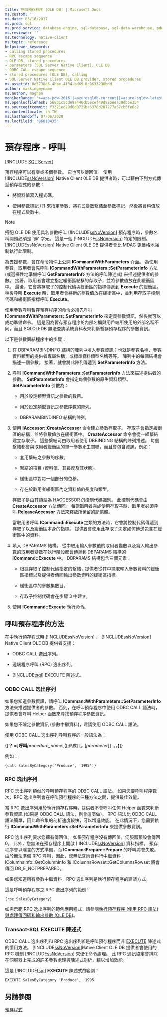 ```yaml
---
title: 呼叫預存程序 (OLE DB) | Microsoft Docs
ms.custom: ''
ms.date: 03/16/2017
ms.prod: sql
ms.prod_service: database-engine, sql-database, sql-data-warehouse, pdw
ms.reviewer: ''
ms.technology: native-client
ms.topic: reference
helpviewer_keywords:
- calling stored procedures
- RPC escape sequence
- OLE DB, stored procedures
- parameters [SQL Server Native Client], OLE DB
- ODBC CALL escape sequence
- stored procedures [OLE DB], calling
- SQL Server Native Client OLE DB provider, stored procedures
ms.assetid: 8e5738e5-4bbe-4f34-bd69-0c0633290bdd
author: markingmyname
ms.author: maghan
monikerRange: '>=aps-pdw-2016||=azuresqldb-current||=azure-sqldw-latest||>=sql-server-2016||=sqlallproducts-allversions||>=sql-server-linux-2017||=azuresqldb-mi-current'
ms.openlocfilehash: 56831c5cde9a446cb5ecef49d925eea39db5e354
ms.sourcegitcommit: f3321ed29d6d8725ba6378d207277a57cb5fe8c2
ms.contentlocale: zh-TW
ms.lasthandoff: 07/06/2020
ms.locfileid: "86010435"
---
```

# <a name="stored-procedures---calling"></a>預存程序 - 呼叫
[!INCLUDE [SQL Server](../../../includes/applies-to-version/sql-asdb-asdbmi-asa-pdw.md)]

  預存程序可以有零或多個參數。 它也可以傳回值。 使用 [!INCLUDE[ssNoVersion](../../../includes/ssnoversion-md.md)] Native Client OLE DB 提供者時，可以藉由下列方式傳遞預存程式的參數：  
  
-   將資料值寫入程式碼。  
  
-   使用參數標記 (?) 來指定參數、將程式變數繫結至參數標記，然後將資料值放在程式變數中。  
  
> [!NOTE]  
>  搭配 OLE DB 使用具名參數呼叫 [!INCLUDE[ssNoVersion](../../../includes/ssnoversion-md.md)] 預存程序時，參數名稱開頭必須是 '\@' 字元。 這是一個 [!INCLUDE[ssNoVersion](../../../includes/ssnoversion-md.md)] 特定的限制。 [!INCLUDE[ssNoVersion](../../../includes/ssnoversion-md.md)] Native Client OLE DB 提供者會比 MDAC 更嚴格地強制執行此限制。  
  
 為支援參數，會在命令物件上公開 **ICommandWithParameters** 介面。 為使用參數，取用者會先呼叫 **ICommandWithParameters::SetParameterInfo** 方法 (或選擇性地準備呼叫 **GetParameterInfo** 方法的呼叫陳述式) 來描述提供者的參數。 接著，取用者會建立指定緩衝區結構的存取子，並將參數值放在此緩衝區中。 最後，它會將存取子的控制代碼與緩衝區的指標傳遞到 **Execute** 的緩衝區。 稍後呼叫 **Execute** 時，取用者會將新的參數值放在緩衝區中，並利用存取子控制代碼和緩衝區指標呼叫 **Execute**。  
  
 使用參數呼叫暫存預存程序的命令必須先呼叫 **ICommandWithParameters::SetParameterInfo** 來定義參數資訊，然後就可以成功準備命令。 這是因為暫存預存程序的內部名稱與用戶端所使用的外部名稱不同，而且 SQLOLEDB 無法查詢系統資料表來判斷暫存預存程序的參數資訊。  
  
 以下是參數繫結程序中的步驟：  
  
1.  在 DBPARAMBINDINFO 結構的陣列中填入參數資訊；也就是參數名稱、參數資料類型的提供者專屬名稱，或標準資料類型名稱等等。 陣列中的每個結構會描述一個參數。 接著，就會將此陣列傳遞到 **SetParameterInfo** 方法。  
  
2.  呼叫 **ICommandWithParameters::SetParameterInfo** 方法來描述提供者的參數。 **SetParameterInfo** 會指定每個參數的原生資料類型。 **SetParameterInfo** 引數為：  
  
    -   用於設定類型資訊之參數的數目。  
  
    -   用於設定類型資訊之參數序數的陣列。  
  
    -   DBPARAMBINDINFO 結構的陣列。  
  
3.  使用 **IAccessor::CreateAccessor** 命令建立參數存取子。 存取子會指定緩衝區的結構，並將參數值放在緩衝區中。 **CreateAccessor** 命令會從一組繫結建立存取子。 這些繫結可由取用者使用 DBBINDING 結構的陣列描述。 每個繫結都會與取用者緩衝區的單一參數產生關聯，而且會包含資訊，例如：  
  
    -   套用繫結之參數的序數。  
  
    -   繫結的項目 (資料值、其長度及其狀態)。  
  
    -   緩衝區中對每一個部分的位移。  
  
    -   存在於取用者緩衝區內之資料值的長度和類型。  
  
     存取子是由其類型為 HACCESSOR 的控制代碼識別。 此控制代碼會由 **CreateAccessor** 方法傳回。 每當取用者完成使用存取子時，取用者必須呼叫 **ReleaseAccessor** 方法來釋放所保留的記憶體。  
  
     當取用者呼叫 **ICommand::Execute** 之類的方法時，它會將控制代碼傳遞到存取子以及緩衝區本身的指標。 提供者會使用此存取子決定如何傳送包含在緩衝區中的資料。  
  
4.  填入 DBPARAMS 結構。 從中取用輸入參數值的取用者變數以及寫入輸出參數的取用者變數在執行階段都會傳遞到 DBPARAMS 結構的 **ICommand::Execute** 中。 DBPARAMS 結構包含三個元素：  
  
    -   根據存取子控制代碼指定的繫結，提供者從其中擷取輸入參數資料的緩衝區指標以及提供者傳回輸出參數資料的緩衝區指標。  
  
    -   緩衝區中的參數集數目。  
  
    -   存取子控制代碼會在步驟 3 中建立。  
  
5.  使用 **ICommand::Execute** 執行命令。  

## <a name="methods-of-calling-a-stored-procedure"></a>呼叫預存程序的方法  
 在中執行預存程式時 [!INCLUDE[ssNoVersion](../../../includes/ssnoversion-md.md)] ， [!INCLUDE[ssNoVersion](../../../includes/ssnoversion-md.md)] Native Client OLE DB 提供者支援：  
  
-   ODBC CALL 逸出序列。  
  
-   遠端程序呼叫 (RPC) 逸出序列。  
  
-   [!INCLUDE[tsql](../../../includes/tsql-md.md)] EXECUTE 陳述式。  
  
### <a name="odbc-call-escape-sequence"></a>ODBC CALL 逸出序列  
 如果您知道參數資訊，請呼叫 **ICommandWithParameters::SetParameterInfo** 方法來描述提供者的參數。 否則，在呼叫預存程序中使用 ODBC CALL 語法時，提供者會呼叫 Helper 函數來尋找預存程序參數資訊。  
  
 如果您不確定參數資訊 (參數中繼資料)，建議使用 ODBC CALL 語法。  
  
 使用 ODBC CALL 逸出序列呼叫程序的一般語法為：  
  
 {[**？ =**]**呼叫**_procedure_name_[**（**[*參數*] [**，**[*parameter*]] .。。**)**]}  
  
 例如：  
  
```  
{call SalesByCategory('Produce', '1995')}  
```  
  
### <a name="rpc-escape-sequence"></a>RPC 逸出序列  
 RPC 逸出序列類似於呼叫預存程序的 ODBC CALL 語法。 如果您要呼叫程序數次，RPC 逸出序列會在呼叫預存程序的三種方法之間，提供最佳效能。  
  
 當 RPC 逸出序列用於執行預存程序時，提供者不會呼叫任何 Helper 函數來判斷參數資訊 (如果是 ODBC CALL 語法，則會這麼做)。 RPC 語法比 ODBC CALL 語法簡單，因此命令集的剖析速度較快，可以增進效能。 在此情況下，您需要執行 **ICommandWithParameters::SetParameterInfo** 來提供參數資訊。  
  
 RPC 逸出序列要求您擁有傳回值。 如果預存程序沒有傳回值，伺服器預設會傳回 0。 此外，您無法在預存程序上開啟 [!INCLUDE[ssNoVersion](../../../includes/ssnoversion-md.md)] 資料指標。 預存程序會以隱含的方式準備，而 **ICommandPrepare::Prepare** 的呼叫將會失敗。 由於無法準備 RPC 呼叫，因此，您無法查詢資料行中繼資料；IColumnsInfo::GetColumnInfo 和 IColumnsRowset::GetColumnsRowset 將會傳回 DB_E_NOTPREPARED。  
  
 如果您知道所有參數中繼資料，RPC 逸出序列是執行預存程序的建議方式。  
  
 這是呼叫預存程序之 RPC 逸出序列的範例：  
  
```  
{rpc SalesByCategory}  
```  
  
 如需示範 RPC 逸出序列的範例應用程式，請參閱[執行預存程序 &#40;使用 RPC 語法&#41; 與處理傳回碼和輸出參數 &#40;OLE DB&#41;](../../../relational-databases/native-client-ole-db-how-to/results/execute-stored-procedure-with-rpc-and-process-output.md)。  
  
### <a name="transact-sql-execute-statement"></a>Transact-SQL EXECUTE 陳述式  
 ODBC CALL 逸出序列和 RPC 逸出序列都是呼叫預存程序而非 [EXECUTE](../../../t-sql/language-elements/execute-transact-sql.md) 陳述式的慣用方法。 [!INCLUDE[ssNoVersion](../../../includes/ssnoversion-md.md)]Native Client OLE DB 提供者會使用的 RPC 機制 [!INCLUDE[ssNoVersion](../../../includes/ssnoversion-md.md)] 來優化命令處理。 此 RPC 通訊協定會排除在伺服器上完成的許多參數處理與陳述式剖析，藉以增加效能。  
  
 這是 [!INCLUDE[tsql](../../../includes/tsql-md.md)] **EXECUTE** 陳述式的範例：  
  
```  
EXECUTE SalesByCategory 'Produce', '1995'  
```  
  
## <a name="see-also"></a>另請參閱  
 [預存程式](../../../relational-databases/native-client/ole-db/stored-procedures.md)  
  
  
